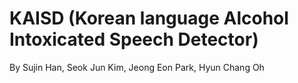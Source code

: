 # KAISD (Korean language Alcohol Intoxicated Speech Detector)

By Sujin Han, Seok Jun Kim, Jeong Eon Park, Hyun Chang Oh
